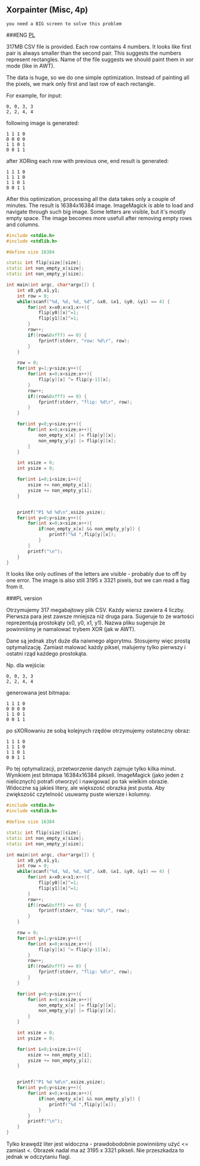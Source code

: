 ## Xorpainter (Misc, 4p)
	
	you need a BIG screen to solve this problem 
	
###ENG
[PL](#pl-version)

317MB CSV file is provided. Each row contains 4 numbers.
It looks like first pair is always smaller than the second pair.
This suggests the numbers represent rectangles.
Name of the file suggests we should paint them in xor mode (like in AWT).

The data is huge, so we do one simple optimization.
Instead of painting all the pixels, we mark only first and last row of each rectangle.

For example, for input:

	0, 0, 3, 3
	2, 2, 4, 4

following image is generated:

	1 1 1 0
	0 0 0 0
	1 1 0 1
	0 0 1 1

after XORing each row with previous one, end result is generated:

	1 1 1 0
	1 1 1 0
	1 1 0 1
	0 0 1 1

After this optimization, processing all the data takes only a couple of minutes.
The result is 16384x16384 image. ImageMagick is able to load and navigate through such big image.
Some letters are visible, but it's mostly empty space.
The image becomes more usefull after removing empty rows and columns.
```cpp
#include <stdio.h>
#include <stdlib.h>

#define size 16384

static int flip[size][size];
static int non_empty_x[size];
static int non_empty_y[size];

int main(int argc, char*argv[]) {
	int x0,y0,x1,y1;
	int row = 0;
	while(scanf("%d, %d, %d, %d", &x0, &x1, &y0, &y1) == 4) {
		for(int x=x0;x<x1;x++){
			flip[y0][x]^=1;
			flip[y1][x]^=1;
		}
		row++;
		if((row&0xfff) == 0) {
			fprintf(stderr, "row: %d\r", row);
		}
	}	

	row = 0;
	for(int y=1;y<size;y++){
		for(int x=0;x<size;x++){
			flip[y][x] ^= flip[y-1][x];
		}
		row++;
		if((row&0xfff) == 0) {
			fprintf(stderr, "flip: %d\r", row);
		}
	}

	for(int y=0;y<size;y++){
		for(int x=0;x<size;x++){
			non_empty_x[x] |= flip[y][x];
			non_empty_y[y] |= flip[y][x];
		}
	}

	int xsize = 0;
	int ysize = 0;

	for(int i=0;i<size;i++){
		xsize += non_empty_x[i];
		ysize += non_empty_y[i];
	}


	printf("P1 %d %d\n",xsize,ysize);
	for(int y=0;y<size;y++){
		for(int x=0;x<size;x++){
			if(non_empty_x[x] && non_empty_y[y]) {
				printf("%d ",flip[y][x]);
			}
		}
		printf("\n");
	}
}
```
It looks like only outlines of the letters are visible - probably due to off by one error.
The image is also still 3195 x 3321 pixels, but we can read a flag from it.

###PL version

Otrzymujemy 317 megabajtowy plik CSV.
Każdy wiersz zawiera 4 liczby.
Pierwsza para jest zawsze mniejsza niż druga para.
Sugeruje to że wartości reprezentują prostokąty (x0, y0, x1, y1).
Nazwa pliku sugeruje że powinniśmy je namalować trybem XOR (jak w AWT).

Dane są jednak zbyt duże dla naiwnego algorytmu.
Stosujemy więc prostą optymalizację.
Zamiast malować każdy piksel, malujemy tylko pierwszy i ostatni rząd każdego prostokąta.

Np. dla wejścia:

	0, 0, 3, 3
	2, 2, 4, 4

generowana jest bitmapa:

	1 1 1 0
	0 0 0 0
	1 1 0 1
	0 0 1 1

po sXORowaniu ze sobą kolejnych rzędów otrzymujemy ostateczny obraz: 

	1 1 1 0
	1 1 1 0
	1 1 0 1
	0 0 1 1

Po tej optymalizacji, przetworzenie danych zajmuje tylko kilka minut.
Wynikiem jest bitmapa 16384x16384 pikseli.
ImageMagick (jako jeden z nielicznych) potrafi otworzyć i nawigować po tak wielkim obrazie.
Widoczne są jakieś litery, ale większość obrazka jest pusta.
Aby zwiększość czytelność usuwamy puste wiersze i kolumny.
```cpp
#include <stdio.h>
#include <stdlib.h>

#define size 16384

static int flip[size][size];
static int non_empty_x[size];
static int non_empty_y[size];

int main(int argc, char*argv[]) {
	int x0,y0,x1,y1;
	int row = 0;
	while(scanf("%d, %d, %d, %d", &x0, &x1, &y0, &y1) == 4) {
		for(int x=x0;x<x1;x++){
			flip[y0][x]^=1;
			flip[y1][x]^=1;
		}
		row++;
		if((row&0xfff) == 0) {
			fprintf(stderr, "row: %d\r", row);
		}
	}	

	row = 0;
	for(int y=1;y<size;y++){
		for(int x=0;x<size;x++){
			flip[y][x] ^= flip[y-1][x];
		}
		row++;
		if((row&0xfff) == 0) {
			fprintf(stderr, "flip: %d\r", row);
		}
	}

	for(int y=0;y<size;y++){
		for(int x=0;x<size;x++){
			non_empty_x[x] |= flip[y][x];
			non_empty_y[y] |= flip[y][x];
		}
	}

	int xsize = 0;
	int ysize = 0;

	for(int i=0;i<size;i++){
		xsize += non_empty_x[i];
		ysize += non_empty_y[i];
	}


	printf("P1 %d %d\n",xsize,ysize);
	for(int y=0;y<size;y++){
		for(int x=0;x<size;x++){
			if(non_empty_x[x] && non_empty_y[y]) {
				printf("%d ",flip[y][x]);
			}
		}
		printf("\n");
	}
}
```
Tylko krawędź liter jest widoczna - prawdobodobnie powinniśmy użyć <= zamiast <.
Obrazek nadal ma aż 3195 x 3321 pikseli.
Nie przeszkadza to jednak w odczytaniu flagi.

